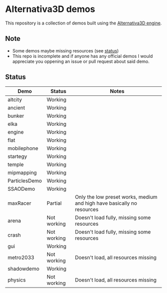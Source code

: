 # Alternativa3D demos
This repository is a collection of demos built using the [Alternativa3D engine](https://github.com/AlternativaPlatform/Alternativa3D).
## Note 
- Some demos maybe missing resources (see [status](#status))
- This repo is incomplete and if anyone has any official demos I would appreciate you oppening an issue or pull request about said demo.

## Status

| Demo          | Status    |Notes|
|---------------|-----------|-----|
|altcity        |Working    |
|ancient        |Working    |
|bunker         |Working    |
|elka           |Working    |
|engine         |Working    |
|flat           |Working    |
|mobilephone    |Working    |
|startegy       |Working    |
|temple         |Working    |
|mipmapping     |Working    |
|ParticlesDemo   |Working    |
|SSAODemo       |Working    |
|maxRacer       |Partial    |Only the low preset works, medium and high have basically no resources
|arena          |Not working|Doesn't load fully, missing some resources
|crash          |Not working|Doesn't load fully, missing some resources
|gui            |Working    |
|metro2033      |Not working|Doesn't load, all resources missing
|shadowdemo     |Working    |
|physics        |Not working|Doesn't load, all resources missing
